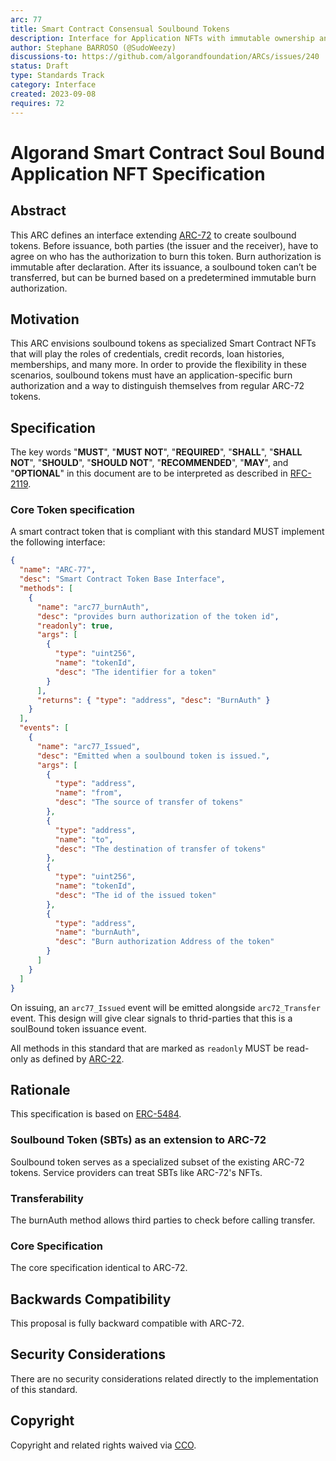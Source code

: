 ```yaml
---
arc: 77
title: Smart Contract Consensual Soulbound Tokens
description: Interface for Application NFTs with immutable ownership and immutable burn authorization
author: Stephane BARROSO (@SudoWeezy)
discussions-to: https://github.com/algorandfoundation/ARCs/issues/240
status: Draft
type: Standards Track
category: Interface
created: 2023-09-08
requires: 72
---
```


# Algorand Smart Contract Soul Bound Application NFT Specification

## Abstract

This ARC defines an interface extending [ARC-72](arc-0072.md) to create soulbound tokens. Before issuance, both parties (the issuer and the receiver), have to agree on who has the authorization to burn this token. Burn authorization is immutable after declaration. After its issuance, a soulbound token can’t be transferred, but can be burned based on a predetermined immutable burn authorization.

## Motivation

This ARC envisions soulbound tokens as specialized Smart Contract NFTs that will play the roles of credentials, credit records, loan histories, memberships, and many more. In order to provide the flexibility in these scenarios, soulbound tokens must have an application-specific burn authorization and a way to distinguish themselves from regular ARC-72 tokens.

## Specification

The key words "**MUST**", "**MUST NOT**", "**REQUIRED**", "**SHALL**", "**SHALL NOT**", "**SHOULD**", "**SHOULD NOT**", "**RECOMMENDED**", "**MAY**", and "**OPTIONAL**" in this document are to be interpreted as described in <a href="https://www.ietf.org/rfc/rfc2119.txt">RFC-2119</a>.

### Core Token specification

A smart contract token that is compliant with this standard MUST implement the following interface:

```json
{
  "name": "ARC-77",
  "desc": "Smart Contract Token Base Interface",
  "methods": [
    {
      "name": "arc77_burnAuth",
      "desc": "provides burn authorization of the token id",
      "readonly": true,
      "args": [
        {
          "type": "uint256",
          "name": "tokenId",
          "desc": "The identifier for a token"
        }
      ],
      "returns": { "type": "address", "desc": "BurnAuth" }
    }
  ],
  "events": [
    {
      "name": "arc77_Issued",
      "desc": "Emitted when a soulbound token is issued.",
      "args": [
        {
          "type": "address",
          "name": "from",
          "desc": "The source of transfer of tokens"
        },
        {
          "type": "address",
          "name": "to",
          "desc": "The destination of transfer of tokens"
        },
        {
          "type": "uint256",
          "name": "tokenId",
          "desc": "The id of the issued token"
        },
        {
          "type": "address",
          "name": "burnAuth",
          "desc": "Burn authorization Address of the token"
        }
      ]
    }
  ]
}
```

On issuing, an `arc77_Issued` event will be emitted alongside `arc72_Transfer` event. This design will give clear signals to thrid-parties that this is a soulBound token issuance event.

All methods in this standard that are marked as `readonly` MUST be read-only as defined by [ARC-22](./arc-0022.md).

## Rationale

This specification is based on <a href="https://eips.ethereum.org/EIPS/eip-5484">ERC-5484</a>.

### Soulbound Token (SBTs) as an extension to ARC-72
Soulbound token serves as a specialized subset of the existing ARC-72 tokens. Service providers can treat SBTs like ARC-72's NFTs.

### Transferability

The burnAuth method allows third parties to check before calling transfer.

### Core Specification

The core specification identical to ARC-72.

## Backwards Compatibility

This proposal is fully backward compatible with ARC-72.

## Security Considerations

There are no security considerations related directly to the implementation of this standard.

## Copyright

Copyright and related rights waived via <a href="https://creativecommons.org/publicdomain/zero/1.0/">CCO</a>.
